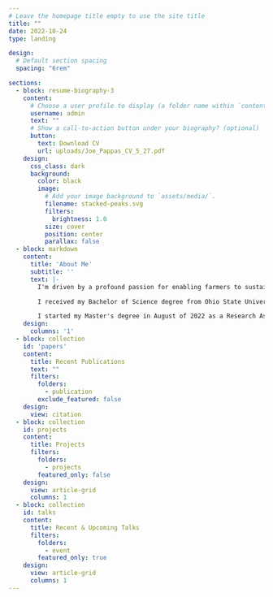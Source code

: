 ```yaml
---
# Leave the homepage title empty to use the site title
title: ""
date: 2022-10-24
type: landing

design:
  # Default section spacing
  spacing: "6rem"

sections:
  - block: resume-biography-3
    content:
      # Choose a user profile to display (a folder name within `content/authors/`)
      username: admin
      text: ""
      # Show a call-to-action button under your biography? (optional)
      button:
        text: Download CV
        url: uploads/Joe_Pappas_CV_5_27.pdf
    design:
      css_class: dark
      background:
        color: black
        image:
          # Add your image background to `assets/media/`.
          filename: stacked-peaks.svg
          filters:
            brightness: 1.0
          size: cover
          position: center
          parallax: false
  - block: markdown
    content:
      title: 'About Me'
      subtitle: ''
      text: |-
        I'm driven by a profound passion for enabling farmers to sustainably meet the escalating demands of our rapidly expanding world. Specializing in machine learning, I am constantly exploring innovative avenues to synergize my expertise with this fervent commitment. I am looking for Robotics companies in the agriculture space to improve their Computer Vision subsystems.

        I received my Bachelor of Science degree from Ohio State University, majoring in Computer Science and Engineering with a focus in Artificial Intelligence. My interests and course work included basic and advanced AI Techniques, Machine Learning and Statistical Pattern Recognition, and Neural Networks. 

        I started my Master's degree in August of 2022 as a Research Assistant with Fellowship at Purdue University in the school of Agricultural and Biological Engineering under Professor Somali Chaterji in her ICAN Lab. My current work includes mobile GPU resource optimization, optimal UAV (drone) deployment strategies for the tradeoff between detection quality, latency and area coverage, and cloud database optimization. We are focused on optimizing Machine Learning models at the edge for use in robotics systems.
    design:
      columns: '1'
  - block: collection
    id: 'papers'
    content:
      title: Recent Publications
      text: ""
      filters:
        folders:
          - publication
        exclude_featured: false
    design:
      view: citation
  - block: collection
    id: projects
    content:
      title: Projects
      filters:
        folders:
          - projects
        featured_only: false
    design:
      view: article-grid
      columns: 1
  - block: collection
    id: talks
    content:
      title: Recent & Upcoming Talks
      filters:
        folders:
          - event
        featured_only: true
    design:
      view: article-grid
      columns: 1
---
```

